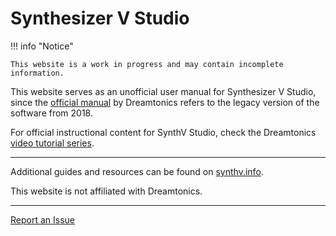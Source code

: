 # Synthesizer V Studio

<!-- ![Synthesizer V Logo](img/synthesizer-v.png) -->

!!! info "Notice"

    This website is a work in progress and may contain incomplete information.

This website serves as an unofficial user manual for Synthesizer V Studio, since the [official manual](https://synthesizerv.com/manual/) by Dreamtonics refers to the legacy version of the software from 2018.

For official instructional content for SynthV Studio, check the Dreamtonics [video tutorial series](https://www.youtube.com/playlist?list=PLmYtpIFKN5iKaUlB6mRGzFJ0SGRJgRIPz).

---

Additional guides and resources can be found on [synthv.info](https://synthv.info/).

This website is not affiliated with Dreamtonics.

---

[Report an Issue](https://github.com/claire-west/svstudio-manual/issues/new)